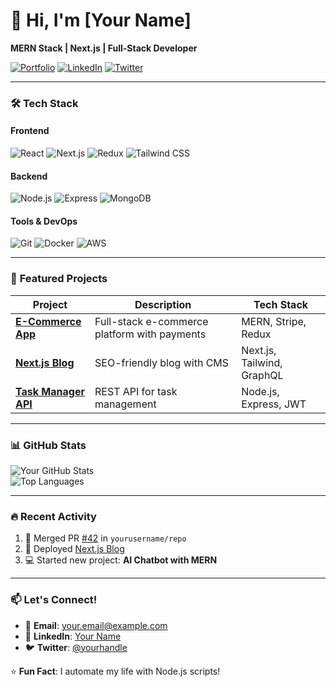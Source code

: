 # 👋 Hi, I'm [Your Name]  
**MERN Stack | Next.js | Full-Stack Developer**  

[![Portfolio](https://img.shields.io/badge/🌐_Portfolio-000000?style=flat)](https://yourportfolio.com)
[![LinkedIn](https://img.shields.io/badge/LinkedIn-0077B5?style=flat&logo=linkedin)](https://linkedin.com/in/yourprofile)
[![Twitter](https://img.shields.io/badge/Twitter-1DA1F2?style=flat&logo=twitter)](https://twitter.com/yourhandle)

---

### 🛠️ **Tech Stack**  
#### **Frontend**  
![React](https://img.shields.io/badge/React-61DAFB?style=flat&logo=react&logoColor=black)
![Next.js](https://img.shields.io/badge/Next.js-000000?style=flat&logo=nextdotjs)
![Redux](https://img.shields.io/badge/Redux-764ABC?style=flat&logo=redux&logoColor=white)
![Tailwind CSS](https://img.shields.io/badge/Tailwind_CSS-06B6D4?style=flat&logo=tailwind-css)

#### **Backend**  
![Node.js](https://img.shields.io/badge/Node.js-339933?style=flat&logo=nodedotjs)
![Express](https://img.shields.io/badge/Express-000000?style=flat&logo=express)
![MongoDB](https://img.shields.io/badge/MongoDB-47A248?style=flat&logo=mongodb)

#### **Tools & DevOps**  
![Git](https://img.shields.io/badge/Git-F05032?style=flat&logo=git)
![Docker](https://img.shields.io/badge/Docker-2496ED?style=flat&logo=docker)
![AWS](https://img.shields.io/badge/AWS-232F3E?style=flat&logo=amazon-aws)

---

### 🚀 **Featured Projects**  
| Project | Description | Tech Stack |  
|---------|-------------|------------|  
| **[E-Commerce App](https://github.com/yourusername/ecommerce-mern)** | Full-stack e-commerce platform with payments | MERN, Stripe, Redux |  
| **[Next.js Blog](https://github.com/yourusername/nextjs-blog)** | SEO-friendly blog with CMS | Next.js, Tailwind, GraphQL |  
| **[Task Manager API](https://github.com/yourusername/task-manager-api)** | REST API for task management | Node.js, Express, JWT |  

---

### 📊 **GitHub Stats**  
![Your GitHub Stats](https://github-readme-stats.vercel.app/api?username=yourusername&show_icons=true&theme=radical&hide_border=true)  
![Top Languages](https://github-readme-stats.vercel.app/api/top-langs/?username=yourusername&layout=compact&theme=radical&hide_border=true)  

---

### 🔥 **Recent Activity**  
<!--START_SECTION:activity-->  
1. 🎉 Merged PR [#42](https://github.com/yourusername/repo/pull/42) in `yourusername/repo`  
2. 🚀 Deployed [Next.js Blog](https://yourblog.com)  
3. 💻 Started new project: **AI Chatbot with MERN**  
<!--END_SECTION:activity-->  

---

### 📫 **Let's Connect!**  
- 📧 **Email**: your.email@example.com  
- 💼 **LinkedIn**: [Your Name](https://linkedin.com/in/yourprofile)  
- 🐦 **Twitter**: [@yourhandle](https://twitter.com/yourhandle)  

⭐ **Fun Fact**: I automate my life with Node.js scripts!  
